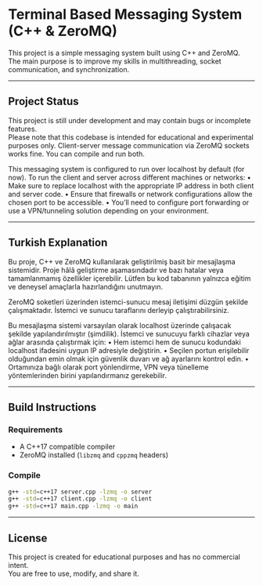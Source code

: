 # Terminal Based Messaging System (C++ & ZeroMQ)

This project is a simple messaging system built using C++ and ZeroMQ.  
The main purpose is to improve my skills in multithreading, socket communication, and synchronization.

---

## Project Status

This project is still under development and may contain bugs or incomplete features.  
Please note that this codebase is intended for educational and experimental purposes only.
Client-server message communication via ZeroMQ sockets works fine. You can compile and run both.

This messaging system is configured to run over localhost by default (for now).
To run the client and server across different machines or networks:
•	Make sure to replace localhost with the appropriate IP address in both client and server code.
•	Ensure that firewalls or network configurations allow the chosen port to be accessible.
•	You’ll need to configure port forwarding or use a VPN/tunneling solution depending on your environment.
 
---

## Turkish Explanation

Bu proje, C++ ve ZeroMQ kullanılarak geliştirilmiş basit bir mesajlaşma sistemidir. Proje hâlâ geliştirme aşamasındadır ve bazı hatalar veya tamamlanmamış özellikler içerebilir. Lütfen bu kod tabanının yalnızca eğitim ve deneysel amaçlarla hazırlandığını unutmayın.

ZeroMQ soketleri üzerinden istemci-sunucu mesaj iletişimi düzgün şekilde çalışmaktadır.
İstemci ve sunucu taraflarını derleyip çalıştırabilirsiniz.

Bu mesajlaşma sistemi varsayılan olarak localhost üzerinde çalışacak şekilde yapılandırılmıştır (şimdilik).
İstemci ve sunucuyu farklı cihazlar veya ağlar arasında çalıştırmak için:
•	Hem istemci hem de sunucu kodundaki localhost ifadesini uygun IP adresiyle değiştirin.
•	Seçilen portun erişilebilir olduğundan emin olmak için güvenlik duvarı ve ağ ayarlarını kontrol edin.
•	Ortamınıza bağlı olarak port yönlendirme, VPN veya tünelleme yöntemlerinden birini yapılandırmanız gerekebilir.

---

## Build Instructions

### Requirements
- A C++17 compatible compiler
- ZeroMQ installed (`libzmq` and `cppzmq` headers)

### Compile

```bash
g++ -std=c++17 server.cpp -lzmq -o server
g++ -std=c++17 client.cpp -lzmq -o client
g++ -std=c++17 main.cpp -lzmq -o main
```

---

## License

This project is created for educational purposes and has no commercial intent.  
You are free to use, modify, and share it.
